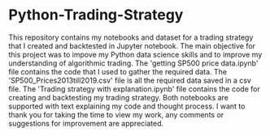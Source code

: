 # Python-Trading-Strategy
This repository contains my notebooks and dataset for a trading strategy that I created and backtested in Jupyter notebook. The main objective for this project was to impove my Python data science skills and to improve my understanding of algorithmic trading. The 'getting SP500 price data.ipynb' file contains the code that I used to gather the required data. The 'SP500_Prices2013till2019.csv' file is all the required data saved in a csv file. The 'Trading strategy with explanation.ipynb' file contains the code for creating and backtesting my trading strategy. Both notebooks are supported with text explaining my code and thought process. I want to thank you for taking the time to view my work, any comments or suggestions for improvement are appreciated.  
